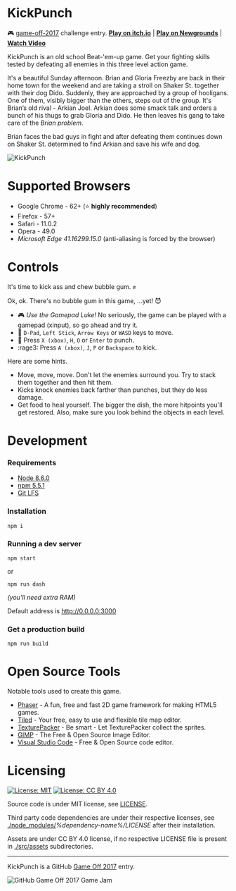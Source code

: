 KickPunch
============================

:video_game: [game-off-2017](https://itch.io/jam/game-off-2017) challenge entry. 
[**Play on itch.io**](https://kenamick.itch.io/kickpunch) | [**Play on Newgrounds**](https://www.newgrounds.com/portal/view/721880) | [**Watch Video**](https://www.youtube.com/watch?v=I8-4hi568uE)

KickPunch is an old school Beat-'em-up game. Get your fighting skills tested by defeating all enemies in this three level action game.

It's a beautiful Sunday afternoon. Brian and Gloria Freezby are back in their home town for the weekend and are taking a stroll on Shaker St. together with their dog Dido. Suddenly, they are approached by a group of hooligans. One of them, visibly bigger than the others, steps out of the group. It's Brian’s old rival - Arkian Joel. Arkian does some smack talk and orders a bunch of his thugs to grab Gloria and Dido. He then leaves his gang to take care of the *Brian problem*.

Brian faces the bad guys in fight and after defeating them continues down on Shaker St. determined to find Arkian and save his wife and dog.

![KickPunch](https://i.imgur.com/fDKuk7n.png)

# Supported Browsers

  * Google Chrome - 62+ (:star: **highly recommended**)
  * Firefox - 57+
  * Safari - 11.0.2
  * Opera - 49.0
  * *Microsoft Edge 41.16299.15.0* (anti-aliasing is forced by the browser)

# Controls

It's time to kick ass and chew bubble gum. :fist:

Ok, ok. There's no bubble gum in this game, ...yet! :smiling_imp:

  * :video_game: *Use the Gamepad Luke!* No seriously, the game can be played with a gamepad (xinput), so go ahead and try it.
  * :running: `D-Pad`, `Left Stick`, `Arrow Keys` or `WASD` keys to move.
  * :facepunch: Press `X (xbox)`, `H`, `O` or `Enter` to punch.
  * :rage3: Press `A (xbox)`, `J`, `P` or `Backspace` to kick.

Here are some hints.

  * Move, move, move. Don't let the enemies surround you. Try to stack them together and then hit them.
  * Kicks knock enemies back farther than punches, but they do less damage.
  * Get food to heal yourself. The bigger the dish, the more hitpoints you'll get restored. Also, make sure you look behind the objects in each level.

# Development

### Requirements

* [Node 8.6.0](https://nodejs.org)
* [npm 5.5.1](https://www.npmjs.com/package/npm)
* [Git LFS](https://git-lfs.github.com/)

### Installation

```
npm i
```

### Running a dev server

```
npm start
```

or

```
npm run dash
```
_(you'll need extra RAM)_

Default address is <http://0.0.0.0:3000>

### Get a production build
```
npm run build
```

# Open Source Tools

Notable tools used to create this game.

  * [Phaser](https://phaser.io) - A fun, free and fast 2D game framework for making HTML5 games.
  * [Tiled](http://www.mapeditor.org) - Your free, easy to use and flexible tile map editor.
  * [TexturePacker](https://www.codeandweb.com/texturepacker) - Be smart - Let TexturePacker collect the sprites.
  * [GIMP](https://www.gimp.org) - The Free & Open Source Image Editor.
  * [Visual Studio Code](https://code.visualstudio.com/) - Free & Open Source code editor.

# Licensing
[![License: MIT](https://img.shields.io/badge/License-MIT-yellow.svg)](https://opensource.org/licenses/MIT)
[![License: CC BY 4.0](https://img.shields.io/badge/License-CC%20BY%204.0-lightgrey.svg)](https://creativecommons.org/licenses/by/4.0/)

Source code is under MIT license, see [LICENSE](./LICENSE).

Third party code dependencies are under their respective licenses,
see [./node_modules/](./node_modules)*%dependency-name%/LICENSE* after their installation.

Assets are under CC BY 4.0 license, if no respective LICENSE file is present in [./src/assets](./src/assets) subdirectories.

---
KickPunch is a GitHub [Game Off 2017](https://itch.io/jam/game-off-2017) entry.

![GitHub Game Off 2017 Game Jam](https://user-images.githubusercontent.com/18125109/31239479-d554f29c-a9c2-11e7-8138-71483d537ca9.gif)
